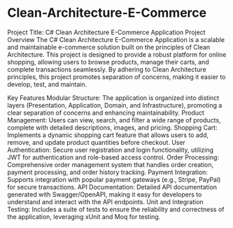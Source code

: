 # Clean-Architecture-E-Commerce

Project Title: C# Clean Architecture E-Commerce Application
Project Overview
The C# Clean Architecture E-Commerce Application is a scalable and maintainable e-commerce solution built on the principles of Clean Architecture. This project is designed to provide a robust platform for online shopping, allowing users to browse products, manage their carts, and complete transactions seamlessly. By adhering to Clean Architecture principles, this project promotes separation of concerns, making it easier to develop, test, and maintain.

Key Features
Modular Structure: The application is organized into distinct layers (Presentation, Application, Domain, and Infrastructure), promoting a clear separation of concerns and enhancing maintainability.
Product Management: Users can view, search, and filter a wide range of products, complete with detailed descriptions, images, and pricing.
Shopping Cart: Implements a dynamic shopping cart feature that allows users to add, remove, and update product quantities before checkout.
User Authentication: Secure user registration and login functionality, utilizing JWT for authentication and role-based access control.
Order Processing: Comprehensive order management system that handles order creation, payment processing, and order history tracking.
Payment Integration: Supports integration with popular payment gateways (e.g., Stripe, PayPal) for secure transactions.
API Documentation: Detailed API documentation generated with Swagger/OpenAPI, making it easy for developers to understand and interact with the API endpoints.
Unit and Integration Testing: Includes a suite of tests to ensure the reliability and correctness of the application, leveraging xUnit and Moq for testing.
